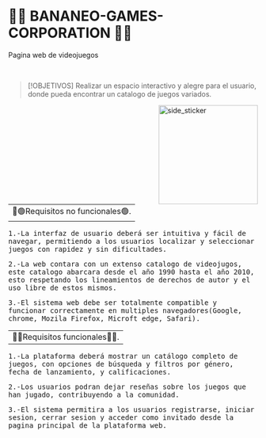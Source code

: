 # 🍌🐲 BANANEO-GAMES-CORPORATION 🐲🍌
Pagina web de videojuegos 


<br>

> [!OBJETIVOS]
> Realizar un espacio interactivo y alegre para el usuario, donde pueda encontrar un catalogo de juegos variados. 

<img align="right" width=200px height=200px alt="side_sticker" src="https://media.giphy.com/media/TEnXkcsHrP4YedChhA/giphy.gif" />


<table><tr><td>🐲🟢Requisitos no funcionales🟢.</td></tr></table>
<samp>1.-La interfaz de usuario deberá ser intuitiva y fácil de navegar, permitiendo a los usuarios localizar y seleccionar juegos con rapidez y sin dificultades.</samp>

<samp>2.-La web contara con un extenso catalogo de videojugos, este catalogo abarcara desde el año 1990 hasta el año 2010, esto respetando los lineamientos de derechos de autor y el uso libre de estos mismos.</samp>

<samp>3.-El sistema web debe ser totalmente compatible y funcionar correctamente en multiples navegadores(Google, chrome, Mozila Firefox, Microft edge, Safari).</samp>


<table><tr><td>🔴🐲Requisitos funcionales🐲🔴.</td></tr></table>
<samp>1.-La plataforma deberá mostrar un catálogo completo de juegos, con opciones de búsqueda y filtros por género, fecha de lanzamiento, y calificaciones.</samp>

<samp>2.-Los usuarios podran dejar reseñas sobre los juegos que han jugado, contribuyendo a la comunidad.</samp>

<samp>3.-El sistema permitira a los usuarios registrarse, iniciar sesion, cerrar sesion y acceder como invitado desde la pagina principal de la plataforma web.</samp>
